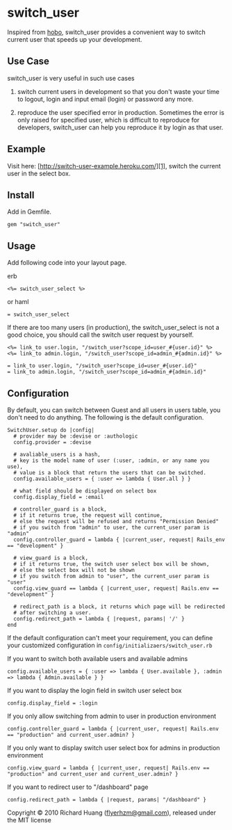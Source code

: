 switch_user
===========

Inspired from [hobo][0], switch_user provides a convenient way to switch current user that speeds up your development.

Use Case
--------

switch_user is very useful in such use cases

1. switch current users in development so that you don't waste your time to logout, login and input email (login) or password any more.

2. reproduce the user specified error in production. Sometimes the error is only raised for specified user, which is difficult to reproduce for developers, switch_user can help you reproduce it by login as that user.

Example
-------

Visit here: [http://switch-user-example.heroku.com/][1], switch the current user in the select box.

Install
-------

Add in Gemfile.

    gem "switch_user"

Usage
-----

Add following code into your layout page.

erb

    <%= switch_user_select %>

or haml

    = switch_user_select
    
If there are too many users (in production), the switch_user_select is not a good choice, you should call the switch user request by yourself.

    <%= link_to user.login, "/switch_user?scope_id=user_#{user.id}" %>
    <%= link_to admin.login, "/switch_user?scope_id=admin_#{admin.id}" %>
    
    = link_to user.login, "/switch_user?scope_id=user_#{user.id}"
    = link_to admin.login, "/switch_user?scope_id=admin_#{admin.id}"

Configuration
-------------

By default, you can switch between Guest and all users in users table, you don't need to do anything. The following is the default configuration.

    SwitchUser.setup do |config|
      # provider may be :devise or :authologic
      config.provider = :devise

      # avaliable_users is a hash, 
      # key is the model name of user (:user, :admin, or any name you use), 
      # value is a block that return the users that can be switched.
      config.available_users = { :user => lambda { User.all } }

      # what field should be displayed on select box
      config.display_field = :email

      # controller_guard is a block, 
      # if it returns true, the request will continue, 
      # else the request will be refused and returns "Permission Denied"
      # if you switch from "admin" to user, the current_user param is "admin"
      config.controller_guard = lambda { |current_user, request| Rails_env == "development" }

      # view_guard is a block, 
      # if it returns true, the switch user select box will be shown, 
      # else the select box will not be shown
      # if you switch from admin to "user", the current_user param is "user"
      config.view_guard == lambda { |current_user, request| Rails.env == "development" }

      # redirect_path is a block, it returns which page will be redirected 
      # after switching a user.
      config.redirect_path = lambda { |request, params| '/' }
    end

If the default configuration can't meet your requirement, you can define your customized configuration in <code>config/initializaers/switch_user.rb</code>

If you want to switch both available users and available admins

    config.available_users = { :user => lambda { User.available }, :admin => lambda { Admin.available } }
    
If you want to display the login field in switch user select box

    config.display_field = :login
    
If you only allow switching from admin to user in production environment

    config.controller_guard = lambda { |current_user, request| Rails.env == "production" and current_user.admin? }
    
If you only want to display switch user select box for admins in production environment

    config.view_guard = lambda { |current_user, request| Rails.env == "production" and current_user and current_user.admin? }
    
If you want to redirect user to "/dashboard" page

    config.redirect_path = lambda { |request, params| "/dashboard" }
    

Copyright © 2010 Richard Huang (flyerhzm@gmail.com), released under the MIT license

[0]: https://github.com/tablatom/hobo
[1]: http://switch-user-example.heroku.com/

